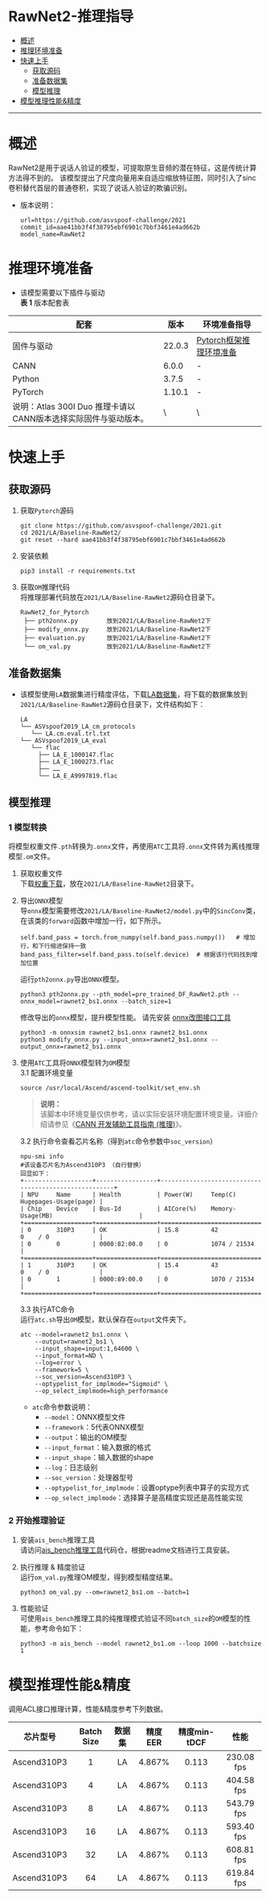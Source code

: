 # RawNet2-推理指导

- [概述](#概述)
- [推理环境准备](#推理环境准备)
- [快速上手](#快速上手)
  - [获取源码](#获取源码)
  - [准备数据集](#准备数据集)
  - [模型推理](#模型推理)
- [模型推理性能&精度](#模型推理性能&精度)

******


# 概述
RawNet2是用于说话人验证的模型，可提取原生音频的潜在特征，这是传统计算方法得不到的。
该模型提出了尺度向量用来自适应缩放特征图，同时引入了sinc卷积替代首层的普通卷积，实现了说话人验证的欺骗识别。

- 版本说明：
  ```
  url=https://github.com/asvspoof-challenge/2021
  commit_id=aae41bb3f4f38795ebf6901c7bbf3461e4ad662b
  model_name=RawNet2
  ```

# 推理环境准备
- 该模型需要以下插件与驱动  
  **表 1**  版本配套表

| 配套                                                     | 版本     | 环境准备指导                                                 |
| ------------------------------------------------------- |--------| ------------------------------------------------------------ |
| 固件与驱动                                                | 22.0.3 | [Pytorch框架推理环境准备](https://www.hiascend.com/document/detail/zh/ModelZoo/pytorchframework/pies) |
| CANN                                                    | 6.0.0  | -                                                            |
| Python                                                  | 3.7.5  | -                                                            |
| PyTorch                                                 | 1.10.1 | -                                                            |
| 说明：Atlas 300I Duo 推理卡请以CANN版本选择实际固件与驱动版本。 | \      | \                                                            |


# 快速上手

## 获取源码

1. 获取`Pytorch`源码  
   ```
   git clone https://github.com/asvspoof-challenge/2021.git
   cd 2021/LA/Baseline-RawNet2/
   git reset --hard aae41bb3f4f38795ebf6901c7bbf3461e4ad662b
   ```
   
2. 安装依赖  
   ```
   pip3 install -r requirements.txt
   ```
   

3. 获取`OM`推理代码  
   将推理部署代码放在`2021/LA/Baseline-RawNet2`源码仓目录下。
   ```
   RawNet2_for_Pytorch
    ├── pth2onnx.py        放到2021/LA/Baseline-RawNet2下
    ├── modify_onnx.py     放到2021/LA/Baseline-RawNet2下
    ├── evaluation.py      放到2021/LA/Baseline-RawNet2下
    └── om_val.py          放到2021/LA/Baseline-RawNet2下
   ```   


## 准备数据集
- 该模型使用`LA`数据集进行精度评估，下载[LA数据集](https://datashare.ed.ac.uk/handle/10283/3336)，将下载的数据集放到`2021/LA/Baseline-RawNet2`源码仓目录下，文件结构如下：
   ```
   LA
   └── ASVspoof2019_LA_cm_protocols
      └── LA.cm.eval.trl.txt
   └── ASVspoof2019_LA_eval
      └── flac
        ├── LA_E_1000147.flac
        ├── LA_E_1000273.flac
        ├── ……
        └── LA_E_A9997819.flac
   ```


## 模型推理
### 1 模型转换  
将模型权重文件`.pth`转换为`.onnx`文件，再使用`ATC`工具将`.onnx`文件转为离线推理模型`.om`文件。

1. 获取权重文件  
   下载[权重下载](https://www.asvspoof.org/asvspoof2021/pre_trained_DF_RawNet2.zip)，放在`2021/LA/Baseline-RawNet2`目录下。
 

2. 导出`ONNX`模型  
   导`onnx`模型需要修改`2021/LA/Baseline-RawNet2/model.py`中的`SincConv`类，在该类的`forward`函数中增加一行，如下所示。  
   ```
   self.band_pass = torch.from_numpy(self.band_pass.numpy())   # 增加行，和下行缩进保持一致
   band_pass_filter=self.band_pass.to(self.device)  # 根据该行代码找到增加位置
   ```
   运行`pth2onnx.py`导出`ONNX`模型。  
   ```
   python3 pth2onnx.py --pth_model=pre_trained_DF_RawNet2.pth --onnx_model=rawnet2_bs1.onnx --batch_size=1
   ```
   修改导出的`onnx`模型，提升模型性能。
   请先安装 [onnx改图接口工具](https://gitee.com/ascend/msadvisor/tree/master/auto-optimizer)   
   ```
   python3 -m onnxsim rawnet2_bs1.onnx rawnet2_bs1.onnx
   python3 modify_onnx.py --input_onnx=rawnet2_bs1.onnx --output_onnx=rawnet2_bs1.onnx
   ```

3. 使用`ATC`工具将`ONNX`模型转为`OM`模型  
   3.1 配置环境变量  
   ```
   source /usr/local/Ascend/ascend-toolkit/set_env.sh
   ```
   > **说明：**  
     该脚本中环境变量仅供参考，请以实际安装环境配置环境变量。详细介绍请参见《[CANN 开发辅助工具指南 \(推理\)](https://support.huawei.com/enterprise/zh/ascend-computing/cann-pid-251168373?category=developer-documents&subcategory=auxiliary-development-tools)》。

   3.2 执行命令查看芯片名称（得到`atc`命令参数中`soc_version`）
   ```
   npu-smi info
   #该设备芯片名为Ascend310P3 （自行替换）
   回显如下：
   +-------------------+-----------------+------------------------------------------------------+
   | NPU     Name      | Health          | Power(W)     Temp(C)           Hugepages-Usage(page) |
   | Chip    Device    | Bus-Id          | AICore(%)    Memory-Usage(MB)                        |
   +===================+=================+======================================================+
   | 0       310P3     | OK              | 15.8         42                0    / 0              |
   | 0       0         | 0000:82:00.0    | 0            1074 / 21534                            |
   +===================+=================+======================================================+
   | 1       310P3     | OK              | 15.4         43                0    / 0              |
   | 0       1         | 0000:89:00.0    | 0            1070 / 21534                            |
   +===================+=================+======================================================+
   ```

   3.3 执行ATC命令  
   运行`atc.sh`导出`OM`模型，默认保存在`output`文件夹下。
   ```
   atc --model=rawnet2_bs1.onnx \
       --output=rawnet2_bs1 \
       --input_shape=input:1,64600 \
       --input_format=ND \
       --log=error \
       --framework=5 \
       --soc_version=Ascend310P3 \
       --optypelist_for_implmode="Sigmoid" \
       --op_select_implmode=high_performance
   ```
      - `atc`命令参数说明：
        -   `--model`：ONNX模型文件
        -   `--framework`：5代表ONNX模型
        -   `--output`：输出的OM模型
        -   `--input_format`：输入数据的格式
        -   `--input_shape`：输入数据的shape
        -   `--log`：日志级别
        -   `--soc_version`：处理器型号
        -   `--optypelist_for_implmode`：设置optype列表中算子的实现方式
        -   `--op_select_implmode`：选择算子是高精度实现还是高性能实现

    
### 2 开始推理验证

1. 安装`ais_bench`推理工具  
   请访问[ais_bench推理工具](https://gitee.com/ascend/tools/tree/master/ais-bench_workload/tool/ais_bench)代码仓，根据readme文档进行工具安装。

2. 执行推理 & 精度验证  
   运行`om_val.py`推理OM模型，得到模型精度结果。
   ```
   python3 om_val.py --om=rawnet2_bs1.om --batch=1
   ```

3. 性能验证  
   可使用`ais_bench`推理工具的纯推理模式验证不同`batch_size`的`OM`模型的性能，参考命令如下：
   ```
   python3 -m ais_bench --model rawnet2_bs1.om --loop 1000 --batchsize 1 
   ```

# 模型推理性能&精度

调用ACL接口推理计算，性能&精度参考下列数据。

|   芯片型号   | Batch Size |   数据集    | 精度EER  | 精度min-tDCF |     性能     |
|:-----------:|:----------:|:--------:|:------:|:----------:|:----------:|
| Ascend310P3 |     1      |      LA  | 4.867% |   0.113    | 230.08 fps |
| Ascend310P3 |     4      |      LA  | 4.867% |   0.113    | 404.58 fps |
| Ascend310P3 |     8      |      LA  | 4.867% |   0.113    | 543.79 fps |
| Ascend310P3 |     16     |      LA  | 4.867% |   0.113    | 593.40 fps |
| Ascend310P3 |     32     |      LA  | 4.867% |   0.113    | 608.81 fps |
| Ascend310P3 |     64     |      LA  | 4.867% |   0.113    | 619.84 fps |
